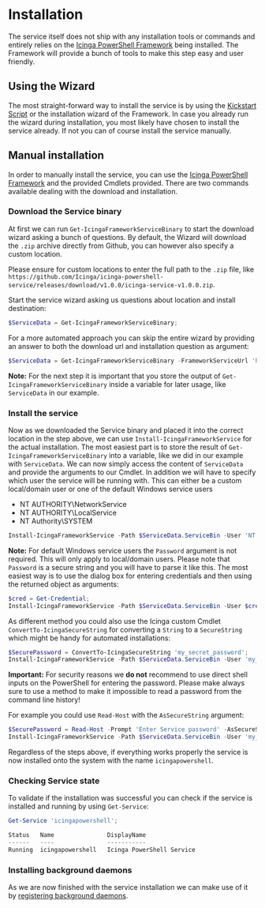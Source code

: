 # Installation

The service itself does not ship with any installation tools or commands and entirely relies on the [Icinga PowerShell Framework](https://icinga.com/docs/windows) being installed. The Framework will provide a bunch of tools to make this step easy and user friendly.

## Using the Wizard

The most straight-forward way to install the service is by using the [Kickstart Script](https://icinga.com/docs/windows/latest/doc/installation/01-Kickstart-Script/) or the installation wizard of the Framework. In case you already run the wizard during installation, you most likely have chosen to install the service already. If not you can of course install the service manually.

## Manual installation

In order to manually install the service, you can use the [Icinga PowerShell Framework](https://icinga.com/docs/windows) and the provided Cmdlets provided. There are two commands available dealing with the download and installation.

### Download the Service binary

At first we can run `Get-IcingaFrameworkServiceBinary` to start the download wizard asking a bunch of questions. By default, the Wizard will download the `.zip` archive directly from Github, you can however also specify a custom location.

Please ensure for custom locations to enter the full path to the `.zip` file, like `https://github.com/Icinga/icinga-powershell-service/releases/download/v1.0.0/icinga-service-v1.0.0.zip`.

Start the service wizard asking us questions about location and install destination:

```powershell
$ServiceData = Get-IcingaFrameworkServiceBinary;
```

For a more automated approach you can skip the entire wizard by providing an answer to both the download url and installation question as argument:

```powershell
$ServiceData = Get-IcingaFrameworkServiceBinary -FrameworkServiceUrl 'https://github.com/Icinga/icinga-powershell-service/releases/download/v1.0.0/icinga-service-v1.0.0.zip' -ServiceDirectory 'C:\Program Files\icinga-framework-service\';
```

**Note:** For the next step it is important that you store the output of `Get-IcingaFrameworkServiceBinary` inside a variable for later usage, like `ServiceData` in our example.

### Install the service

Now as we downloaded the Service binary and placed it into the correct location in the step above, we can use `Install-IcingaFrameworkService` for the actual installation. The most easiest part is to store the result of `Get-IcingaFrameworkServiceBinary` into a variable, like we did in our example with `ServiceData`. We can now simply access the content of `ServiceData` and provide the arguments to our Cmdlet. In addition we will have to specify which user the service will be running with. This can either be a custom local/domain user or one of the default Windows service users

* NT AUTHORITY\NetworkService
* NT AUTHORITY\LocalService
* NT Authority\SYSTEM

```powershell
Install-IcingaFrameworkService -Path $ServiceData.ServiceBin -User 'NT AUTHORITY\NetworkService';
```

**Note:** For default Windows service users the `Password` argument is not required. This will only apply to local/domain users. Please note that `Password` is a secure string and you will have to parse it like this. The most easiest way is to use the dialog box for entering credentials and then using the returned object as arguments:

```powershell
$cred = Get-Credential;
Install-IcingaFrameworkService -Path $ServiceData.ServiceBin -User $cred.UserName -Password $cred.Password;
```

As different method you could also use the Icinga custom Cmdlet `ConvertTo-IcingaSecureString` for converting a `String` to a `SecureString` which might be handy for automated installations:

```powershell
$SecurePassword = ConvertTo-IcingaSecureString 'my_secret_password';
Install-IcingaFrameworkService -Path $ServiceData.ServiceBin -User 'my_user' -Password $SecurePassword;
```

**Important:** For security reasons we **do not** recommend to use direct shell inputs on the PowerShell for entering the password. Please make always sure to use a method to make it impossible to read a password from the command line history!

For example you could use `Read-Host` with the `AsSecureString` argument:

```powershell
$SecurePassword = Read-Host -Prompt 'Enter Service password' -AsSecureString;
Install-IcingaFrameworkService -Path $ServiceData.ServiceBin -User 'my_user' -Password $SecurePassword;
```

Regardless of the steps above, if everything works properly the service is now installed onto the system with the name `icingapowershell`.

### Checking Service state

To validate if the installation was successful you can check if the service is installed and running by using `Get-Service`:

```powershell
Get-Service 'icingapowershell';
```

```powershell
Status   Name               DisplayName
------   ----               -----------
Running  icingapowershell   Icinga PowerShell Service
```

### Installing background daemons

As we are now finished with the service installation we can make use of it by [registering background daemons](https://icinga.com/docs/windows/latest/doc/service/02-Register-Daemons/).
